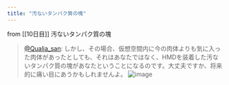 ```yaml
---
title: "汚ないタンパク質の塊"
---
```


from [[10日目]]
汚ないタンパク質の塊
> [@Qualia_san](https://twitter.com/Qualia_san/status/1588990119499173888?s=20&t=NhNgLSnPlARQJ7gAWpxMtw): しかし、その場合、仮想空間内に今の肉体よりも気に入った肉体があったとしても、それはあなたではなく、HMDを装着した汚ないタンパク質の塊があなたということになるのです。大丈夫ですか、将来的に痛い目にあうかもしれませんよ。
> ![image](https://pbs.twimg.com/media/Fg06BMiVEAAwGmt.png)
